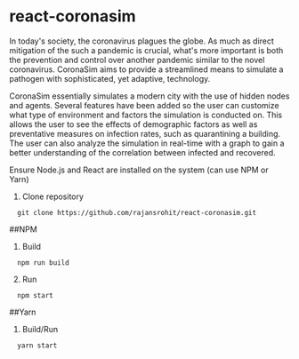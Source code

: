 # react-coronasim
In today's society, the coronavirus plagues the globe. As much as direct mitigation of the such a pandemic is crucial, what's more important is both the prevention and control over another pandemic similar to the novel coronavirus. CoronaSim aims to provide a streamlined means to simulate a pathogen with sophisticated, yet adaptive, technology.

CoronaSim essentially simulates a modern city with the use of hidden nodes and agents. Several features have been added so the user can customize what type of environment and factors the simulation is conducted on. This allows the user to see the effects of demographic factors as well as preventative measures on infection rates, such as quarantining a building. The user can also analyze the simulation in real-time with a graph to gain a better understanding of the correlation between infected and recovered.

Ensure Node.js and React are installed on the system (can use NPM or Yarn)

1. Clone repository
```
  git clone https://github.com/rajansrohit/react-coronasim.git
```

##NPM
1. Build
```
  npm run build
```

2. Run
```
  npm start
```

##Yarn
1. Build/Run
```
  yarn start
```
